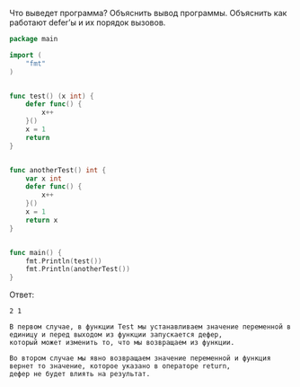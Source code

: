 Что выведет программа? Объяснить вывод программы. Объяснить как работают defer’ы и их порядок вызовов.

```go
package main

import (
	"fmt"
)


func test() (x int) {
	defer func() {
		x++
	}()
	x = 1
	return
}


func anotherTest() int {
	var x int
	defer func() {
		x++
	}()
	x = 1
	return x
}


func main() {
	fmt.Println(test())
	fmt.Println(anotherTest())
}
```

Ответ:
```
2 1

В первом случае, в функции Test мы устанавливаем значение переменной в единицу и перед выходом из функции запускается дефер,
который может изменить то, что мы возвращаем из функции.

Во втором случае мы явно возвращаем значение переменной и функция вернет то значение, которое указано в операторе return,
дефер не будет влиять на результат.

```
